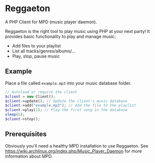 # Reggaeton
A PHP Client for MPD (music player daemon).

Reggaeton is the right tool to play music using PHP at your next party! It provides basic functionality to play and manage music: 
- Add files to your playlist
- List all tracks/genres/albums/...
- Play, stop, pause music


## Example
Place a file called `example.mp3` into your music database folder. 
```php
// Autoload or require the client
$client = new Client();
$client->update(); // Update the client's music database
$client->add("example.mp3"); // Add the file to the playlist
$client->play(1); // Play the first song in the database
sleep(5);
$client->stop();
```

## Prerequisites
Obviously you'll need a healthy MPD installation to use Reggaeton. See https://wiki.archlinux.org/index.php/Music_Player_Daemon for more information about MPD. 
